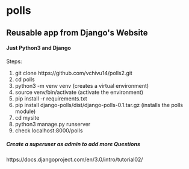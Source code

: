 # polls

<h2>Reusable app from Django's Website</h2>
<h4>Just Python3 and Django</h4>
<p>Steps:</p>
<ol>
  <li>git clone https://github.com/vchivu14/polls2.git</li>
  <li>cd polls</li>
  <li>python3 -m venv venv (creates a virtual environment)</li>
  <li>source venv/bin/activate (activate the environment)</li>
  <li>pip install -r requirements.txt</li>
  <li>pip install django-polls/dist/django-polls-0.1.tar.gz (installs the polls module)</li>
  <li>cd mysite</li>
  <li>python3 manage.py runserver</li>
  <li>check localhost:8000/polls</li>
</ol>
<h5>Create a superuser as admin to add more Questions</h5>
<link>https://docs.djangoproject.com/en/3.0/intro/tutorial02/<link>
